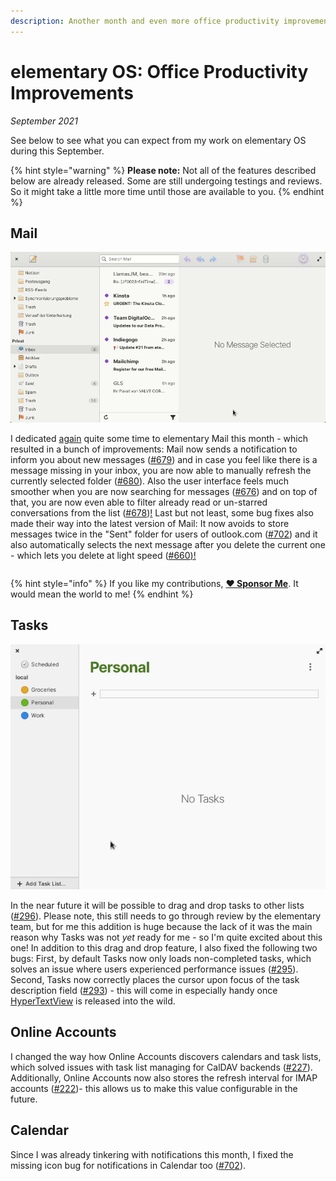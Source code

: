 ```yaml
---
description: Another month and even more office productivity improvements!
---
```


# elementary OS: Office Productivity Improvements

_September 2021_

See below to see what you can expect from my work on elementary OS during this September.

{% hint style="warning" %}
**Please note:** Not all of the features described below are already released. Some are still undergoing testings and reviews. So it might take a little more time until those are available to you.
{% endhint %}

## Mail

![New functionality in elementary Mail: Refresh and Filter](../.gitbook/assets/elementary-mail-refresh-and-filter.png)

I dedicated [again](2021-07-25-a-month-dedicated-to-elementary-mail) quite some time to elementary Mail this month - which resulted in a bunch of improvements: Mail now sends a notification to inform you about new messages \([\#679](https://github.com/elementary/mail/pull/679)\) and in case you feel like there is a message missing in your inbox, you are now able to manually refresh the currently selected folder \([\#680](https://github.com/elementary/mail/pull/680)\). Also the user interface feels much smoother when you are now searching for messages \([\#676](https://github.com/elementary/mail/pull/676)\) and on top of that, you are now even able to filter already read or un-starred conversations from the list \([\#678](https://github.com/elementary/mail/pull/678)\)[!](https://github.com/elementary/mail/pull/678]%29!) Last but not least, some bug fixes also made their way into the latest version of Mail: It now avoids to store messages twice in the "Sent" folder for users of outlook.com \([\#702](https://github.com/elementary/mail/pull/702)\) and it also automatically selects the next message after you delete the current one - which lets you delete at light speed \([\#660](https://github.com/elementary/mail/pull/660)[\)!](https://github.com/elementary/mail/pull/660%29!)

|  |  |
| :--- | :--- |


{% hint style="info" %}
If you like my contributions, [**❤️ Sponsor Me**](https://github.com/sponsors/marbetschar). It would mean the world to me!
{% endhint %}

## Tasks

![elementary Tasks: Drag task to another list](../.gitbook/assets/elementary-tasks-drag-and-drop.png)

In the near future it will be possible to drag and drop tasks to other lists \([\#296](https://github.com/elementary/tasks/pull/296)\). Please note, this still needs to go through review by the elementary team, but for me this addition is huge because the lack of it was the main reason why Tasks was not _yet_ ready for me - so I'm quite excited about this one! In addition to this drag and drop feature, I also fixed the following two bugs: First, by default Tasks now only loads non-completed tasks, which solves an issue where users experienced performance issues \([\#295](https://github.com/elementary/tasks/pull/295)\). Second, Tasks now correctly places the cursor upon focus of the task description field \([\#293](https://github.com/elementary/tasks/pull/293)\) - this will come in especially handy once [HyperTextView](https://github.com/elementary/granite/pull/507) is released into the wild.

## Online Accounts

I changed the way how Online Accounts discovers calendars and task lists, which solved issues with task list managing for CalDAV backends \([\#227](https://github.com/elementary/switchboard-plug-onlineaccounts/pull/227)\). Additionally, Online Accounts now also stores the refresh interval for IMAP accounts \([\#222](https://github.com/elementary/switchboard-plug-onlineaccounts/pull/222)\)- this allows us to make this value configurable in the future.

## Calendar

Since I was already tinkering with notifications this month, I fixed the missing icon bug for notifications in Calendar too \([\#702](https://github.com/elementary/calendar/pull/702)\).


